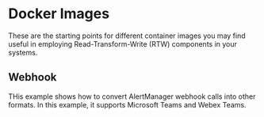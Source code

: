 # Docker Images

These are the starting points for different container images you may find useful in employing Read-Transform-Write (RTW)
components in your systems.

## Webhook
THis example shows how to convert AlertManager webhook calls into other formats. In this example, it supports Microsoft Teams and Webex Teams. 